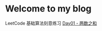 # Welcome to my blog

LeetCode 基础算法刻意练习
[Day01 - 两数之和](https://www.yuque.com/edlison/kylx-jcsf/tw0xh3) 
